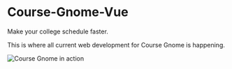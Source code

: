 # Course-Gnome-Vue

Make your college schedule faster.

This is where all current web development for Course Gnome is happening.

![Course Gnome in action](https://i.imgur.com/JoQOFwT.png)
